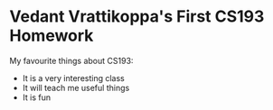 # Vedant Vrattikoppa's First CS193 Homework

My favourite things about CS193:
- It is a very interesting class
- It will teach me useful things
- It is fun
